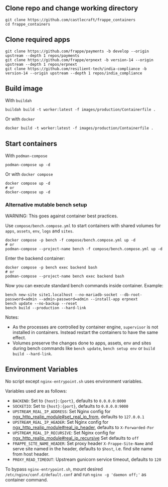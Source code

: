 ## Clone repo and change working directory

```
git clone https://github.com/castlecraft/frappe_containers
cd frappe_containers
```

## Clone required apps

```shell
git clone https://github.com/frappe/payments -b develop --origin upstream --depth 1 repos/payments
git clone https://github.com/frappe/erpnext -b version-14 --origin upstream --depth 1 repos/erpnext
git clone https://github.com/resilient-tech/india-compliance -b version-14 --origin upstream --depth 1 repos/india_compliance
```

## Build image

With `buildah`

```shell
buildah build -t worker:latest -f images/production/Containerfile .
```

Or with `docker`

```shell
docker build -t worker:latest -f images/production/Containerfile .
```

## Start containers

With `podman-compose`

```shell
podman-compose up -d
```

Or with `docker compose`

```shell
docker compose up -d
# or
docker-compose up -d
```

### Alternative mutable bench setup

WARNING: This goes against container best practices.

Use `compose/bench.compose.yml` to start containers with shared volumes for `apps`, `assets`, `env`, `logs` and `sites`.

```shell
docker compose -p bench -f compose/bench.compose.yml up -d
# or
podman-compose --project-name bench -f compose/bench.compose.yml up -d
```

Enter the backend container:

```shell
docker compose -p bench exec backend bash
# or
podman-compose --project-name bench exec backend bash
```

Now you can execute standard bench commands inside container. Example:

```shell
bench new-site site1.localhost --no-mariadb-socket --db-root-password=admin --admin-password=admin --install-app erpnext
bench update --no-backup --reset
bench build --production --hard-link
```

Notes:

- As the processes are controlled by container engine, `supervisor` is not installed in containers. Instead restart the containers to have the same effect.
- Volumes preserve the changes done to apps, assets, env and sites during bench commands like `bench update`, `bench setup env` or `build build --hard-link`.

## Environment Variables

No script except `nginx-entrypoint.sh` uses environment variables.

Variables used are as follows:

- `BACKEND`: Set to `{host}:{port}`, defaults to `0.0.0.0:8000`
- `SOCKETIO`: Set to `{host}:{port}`, defaults to `0.0.0.0:9000`
- `UPSTREAM_REAL_IP_ADDRESS`: Set Nginx config for [ngx_http_realip_module#set_real_ip_from](http://nginx.org/en/docs/http/ngx_http_realip_module.html#set_real_ip_from), defaults to `127.0.0.1`
- `UPSTREAM_REAL_IP_HEADER`: Set Nginx config for [ngx_http_realip_module#real_ip_header](http://nginx.org/en/docs/http/ngx_http_realip_module.html#real_ip_header), defaults to `X-Forwarded-For`
- `UPSTREAM_REAL_IP_RECURSIVE`: Set Nginx config for [ngx_http_realip_module#real_ip_recursive](http://nginx.org/en/docs/http/ngx_http_realip_module.html#real_ip_recursive) Set defaults to `off`
- `FRAPPE_SITE_NAME_HEADER`: Set proxy header `X-Frappe-Site-Name` and serve site named in the header, defaults to `$host`, i.e. find site name from host header.
- `PROXY_READ_TIMEOUT`: Upstream gunicorn service timeout, defaults to `120`

To bypass `nginx-entrypoint.sh`, mount desired `/etc/nginx/conf.d/default.conf` and run `nginx -g 'daemon off;'` as container command.
